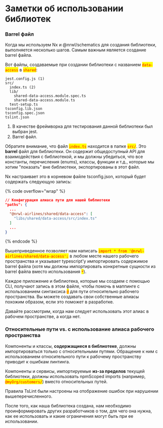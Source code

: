 # Заметки об использовании библиотек

### Barrel файл

Когда мы используем Nx и @nrwl/schematics для создания библиотеки, выполняется несколько шагов. Самым важным является создание barrel файла.

Вот файлы, создаваемые при создании библиотеки с названием <mark style="color:red;">`data-access`</mark> в <mark style="color:red;">`shared`</mark>:

```
jest.config.js (1)
src/
  index.ts (2)
  lib/
    shared-data-access.module.spec.ts
    shared-data-access.module.ts
  test-setup.ts
tsconfig.lib.json
tsconfig.spec.json
tslint.json
```

1. В качестве фреймворка для тестирования данной библиотеки был выбран jest.
2. Barrel файл.

Обратите внимание, что файл <mark style="color:red;">`index.ts`</mark> находится в папке <mark style="color:red;">`src/`</mark>. Это **barrel** файл для библиотеки. Он содержит общедоступный API для взаимодействия с библиотекой, и мы должны убедиться, что все константы, перечисления (enums), классы, функции и т.д., которые мы хотим "показать" вне библиотеки, экспортированы в этот файл.

Nx настраивает это в корневом файле tsconfig.json, который будет содержать следующую запись:

{% code overflow="wrap" %}
```json
// Конфигурация алиаса пути для нашей библиотеки
"paths": {
  ...
  "@nrwl-airlines/shared/data-access": [
    "libs/shared/data-access/src/index.ts"
  ]
  ...
}
```
{% endcode %}

Вышеприведенное позволяет нам написать <mark style="color:red;">`import * from '@nrwl-airlines/shared/data-access';`</mark> в любом месте нашего рабочего пространства и указывает typescript'у импортировать содержимое barrel файла (хотя мы должны импортировать конкретные сущности из barrel файла вместо использования <mark style="color:red;">`*`</mark>).

Каждое приложение и библиотека, которые мы создаем с помощью CLI, получают запись в этом файле, чтобы помочь в маппинге с использованием синтаксиса <mark style="color:red;">`@`</mark> для пути относительно рабочего пространства. Вы можете создавать свои собственные алиасы похожим образом, если это поможет в разработке.

Давайте рассмотрим, когда нам следует использовать этот алиас в рабочем пространстве, а когда нет.

### Относительные пути vs. с использование алиаса рабочего пространства

Компоненты и классы, **содержащиеся в библиотеке**, должны импортироваться только с относительными путями. Обращение к ним с использованием относительного пути к рабочему пространству приводит к ошибкам линтинга.

Компоненты и сервисы, импортируемые **из-за пределов** текущей библиотеки, должны использовать npmScoped imports (например, <mark style="color:red;">`@myOrg/customers/`</mark>) вместо относительных путей.

Правила TsLint были настроены на отображение ошибок при нарушении вышеперечисленного.

После того, как наша библиотека создана, нам необходимо проинформировать других разработчиков о том, для чего она нужна, как ее использовать и какие ограничения могут быть при ее использовании.
